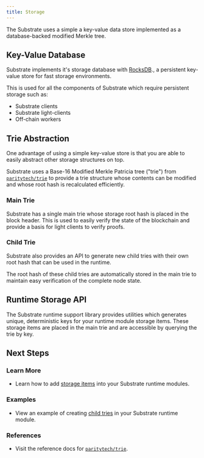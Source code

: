 ```yaml
---
title: Storage
---
```


The Substrate uses a simple a key-value data store implemented as a database-backed modified Merkle tree.

## Key-Value Database

Substrate implements it's storage database with [RocksDB](https://rocksdb.org/)., a persistent key-value store for fast storage environments.

This is used for all the components of Substrate which require persistent storage such as:

* Substrate clients
* Substrate light-clients
* Off-chain workers

## Trie Abstraction

One advantage of using a simple key-value store is that you are able to easily abstract other storage structures on top.

Substrate uses a Base-16 Modified Merkle Patricia tree ("trie") from [`paritytech/trie`](https://github.com/paritytech/trie) to provide a trie structure whose contents can be modified and whose root hash is recalculated efficiently.

### Main Trie

Substrate has a single main trie whose storage root hash is placed in the block header. This is used to easily verify the state of the blockchain and provide a basis for light clients to verify proofs.

### Child Trie

Substrate also provides an API to generate new child tries with their own root hash that can be used in the runtime.

The root hash of these child tries are automatically stored in the main trie to maintain easy verification of the complete node state.

## Runtime Storage API

The Substrate runtime support library provides utilities which generates unique, deterministic keys for your runtime module storage items. These storage items are placed in the main trie and are accessible by querying the trie by key.

## Next Steps

### Learn More

* Learn how to add [storage items](development/module/storage.md) into your Substrate runtime modules.

### Examples

* View an example of creating [child tries]() in your Substrate runtime module.

### References

* Visit the reference docs for [`paritytech/trie`](https://substrate.dev/rustdocs/master/trie_db/trait.Trie.html).